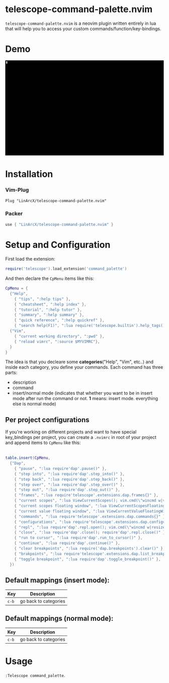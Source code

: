 # telescope-command-palette.nvim

`telescope-command-palette.nvim` is a neovim plugin written entirely in lua that will help you to access your custom commands/function/key-bindings.

# Demo

![Demo](./command_palette.gif)


# Installation

### Vim-Plug

```viml
Plug "LinArcX/telescope-command-palette.nvim"
```

### Packer

```lua
use { "LinArcX/telescope-command-palette.nvim" }
```

# Setup and Configuration

First load the extension:
```lua
require('telescope').load_extension('command_palette')
```

And then declare the `CpMenu` items like this:

```lua
CpMenu = {
  {"Help",
    { "tips", ":help tips" },
    { "cheatsheet", ":help index" },
    { "tutorial", ":help tutor" },
    { "summary", ":help summary" },
    { "quick reference", ":help quickref" },
    { "search help(F1)", ":lua require('telescope.builtin').help_tags()", 1 },
  {"Vim",
    { "current working directory", ":pwd" },
    { "reload vimrc", ":source $MYVIMRC"},
  }
}
```

The idea is that you decleare some **categories**("Help", "Vim", etc..) and inside each category, you define your commands.
Each command has three parts:
- description
- command
- insert/normal mode (indicates that whether you want to be in insert mode after run the command or not. **1** means: insert mode. everything else is normal mode)

## Per project configurations

If you're working on different projects and want to have special key_bindings per project, you can create a `.nvimrc` in root of your project and append items to `CpMenu` like this:

```lua

table.insert(CpMenu,
  {"Dap",
    { "pause", ":lua require'dap'.pause()" },
    { "step into", ":lua require'dap'.step_into()" },
    { "step back", ":lua require'dap'.step_back()" },
    { "step over", ":lua require'dap'.step_over()" },
    { "step out", ":lua require'dap'.step_out()" },
    { "frames", ":lua require'telescope'.extensions.dap.frames{}" },
    { "current scopes", ":lua ViewCurrentScopes(); vim.cmd(\"wincmd w|vertical resize 40\")" },
    { "current scopes floating window", ":lua ViewCurrentScopesFloatingWindow()" },
    { "current value floating window", ":lua ViewCurrentValueFloatingWindow()" },
    { "commands", ":lua require'telescope'.extensions.dap.commands{}" },
    { "configurations", ":lua require'telescope'.extensions.dap.configurations{}" },
    { "repl", ":lua require'dap'.repl.open(); vim.cmd(\"wincmd w|resize 12\")" },
    { "close", ":lua require'dap'.close(); require'dap'.repl.close()" },
    { "run to cursor", ":lua require'dap'.run_to_cursor()" },
    { "continue", ":lua require'dap'.continue()" },
    { "clear breakpoints", ":lua require('dap.breakpoints').clear()" },
    { "brakpoints", ":lua require'telescope'.extensions.dap.list_breakpoints{}" },
    { "toggle breakpoint", ":lua require'dap'.toggle_breakpoint()" },
  })

```

## Default mappings (insert mode):

| Key   | Description                                                   |
| ---   | ------------------------------------------------------------- |
| `c-b` | go back to categories                                         |

## Default mappings (normal mode):

| Key   | Description                                                   |
| ---   | ------------------------------------------------------------- |
| `c-b` | go back to categories                                         |

# Usage
`:Telescope command_palette`.
